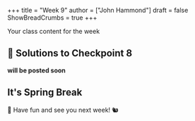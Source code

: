 +++
title = "Week 9"
author = ["John Hammond"]
draft = false
ShowBreadCrumbs = true
+++

Your class content for the week
<!--more-->

## 📖 Solutions to Checkpoint 8

**will be posted soon**

## It's Spring Break
🦩 Have fun and see you next week! 🐿️
